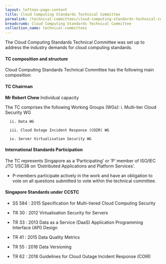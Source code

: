 ```yaml
---
layout: leftnav-page-content
title: Cloud Computing Standards Technical Committee
permalink: /technical-committees/cloud-computing-standards-technical-committee/
breadcrumb: Cloud Computing Standards Technical Committee
collection_name: technical-committees
---
```


The Cloud Computing Standards Technical Committee was set up to address the industry demands for cloud computing standards.

#### TC composition and structure
Cloud Computing Standards Technical Committee has the following main composition:

#### TC Chairman

**Mr Robert Chew**
Individual capacity

The TC comprises the following Working Groups (WGs):
      i. Multi-tier Cloud Security WG

      ii. Data WG

      iii. Cloud Outage Incident Response (COIR) WG

      iv. Server Virtualisation Security WG


#### International Standards Participation
The TC represents Singapore as a ‘Participating’ or ‘P’ member of ISO/IEC JTC 1/SC38 on ‘Distributed Applications and Platform Services’.

* P-members participate actively in the work and have an obligation to vote on all questions submitted to vote within the technical committee.

#### Singapore Standards under CCSTC

* SS 584 : 2015   Specification for Multi-tiered Cloud Computing Security

* TR 30 : 2012   Virtualisation Security for Servers

* TR 33 : 2013   Data as a Service (DaaS) Application Programming Interface (API) Design

* TR 41 : 2015   Data Quality Metrics

* TR 55 : 2016   Data Versioning

* TR 62 : 2018   Guidelines for Cloud Outage Incident Response (COIR)
